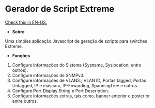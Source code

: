 # Gerador de Script Extreme

[Check this in EN-US.](https://github.com/gabrielqueiroz/extremeScriptGeneration/edit/master/README.md) 

* **Sobre**

Uma simples aplicação Javascript de geração de scripts para switches Extreme.

* **Funções**

1. Configure informações do Sistema (Sysname, Syslocation, entre outros).
2. Configure informações de SNMPv3.
3. Configure informações de VLANS.; VLAN ID, Portas tagged, Portas Untagged, IP e máscara, IP-Fowarding, SpanningTree e outros.
4. Configure Port Display String e Port Description.
5. Configure informações extras, tais como, banner anterior e posterior entre outros.
